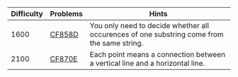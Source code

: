 | Difficulty | Problems | Hints |
| -------- | -------- | -------- |
| 1600 | [CF858D](https://codeforces.com/problemset/problem/858/D) | You only need to decide whether all occurences of one substring come from the same string. |
| 2100 | [CF870E](https://codeforces.com/problemset/problem/870/E) | Each point means a connection between a vertical line and a horizontal line. |